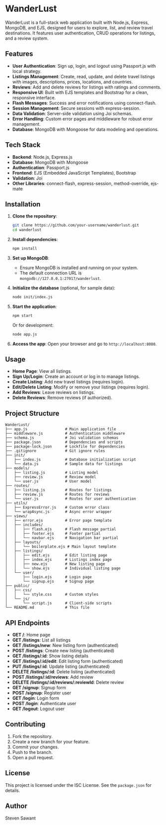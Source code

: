 # WanderLust

WanderLust is a full-stack web application built with Node.js, Express, MongoDB, and EJS, designed for users to explore, list, and review travel destinations. It features user authentication, CRUD operations for listings, and a review system.

## Features

- **User Authentication**: Sign up, login, and logout using Passport.js with local strategy.
- **Listings Management**: Create, read, update, and delete travel listings with images, descriptions, prices, locations, and countries.
- **Reviews**: Add and delete reviews for listings with ratings and comments.
- **Responsive UI**: Built with EJS templates and Bootstrap for a clean, responsive interface.
- **Flash Messages**: Success and error notifications using connect-flash.
- **Session Management**: Secure sessions with express-session.
- **Data Validation**: Server-side validation using Joi schemas.
- **Error Handling**: Custom error pages and middleware for robust error management.
- **Database**: MongoDB with Mongoose for data modeling and operations.

## Tech Stack

- **Backend**: Node.js, Express.js
- **Database**: MongoDB with Mongoose
- **Authentication**: Passport.js
- **Frontend**: EJS (Embedded JavaScript Templates), Bootstrap
- **Validation**: Joi
- **Other Libraries**: connect-flash, express-session, method-override, ejs-mate

## Installation

1. **Clone the repository**:
   ```bash
   git clone https://github.com/your-username/wanderlust.git
   cd wanderlust
   ```

2. **Install dependencies**:
   ```bash
   npm install
   ```

3. **Set up MongoDB**:
   - Ensure MongoDB is installed and running on your system.
   - The default connection URL is `mongodb://127.0.0.1:27017/wanderlust`.

4. **Initialize the database** (optional, for sample data):
   ```bash
   node init/index.js
   ```

5. **Start the application**:
   ```bash
   npm start
   ```
   Or for development:
   ```bash
   node app.js
   ```

6. **Access the app**:
   Open your browser and go to `http://localhost:8080`.

## Usage

- **Home Page**: View all listings.
- **Sign Up/Login**: Create an account or log in to manage listings.
- **Create Listing**: Add new travel listings (requires login).
- **Edit/Delete Listing**: Modify or remove your listings (requires login).
- **Add Reviews**: Leave reviews on listings.
- **Delete Reviews**: Remove reviews (if authorized).

## Project Structure

```
WanderLust/
├── app.js                 # Main application file
├── middleware.js          # Authentication middleware
├── schema.js              # Joi validation schemas
├── package.json           # Dependencies and scripts
├── package-lock.json      # Lockfile for dependencies
├── .gitignore             # Git ignore rules
├── init/
│   ├── index.js           # Database initialization script
│   └── data.js            # Sample data for listings
├── models/
│   ├── listing.js         # Listing model
│   ├── review.js          # Review model
│   └── user.js            # User model
├── routes/
│   ├── listing.js         # Routes for listings
│   ├── review.js          # Routes for reviews
│   └── user.js            # Routes for user authentication
├── utils/
│   ├── ExpressError.js    # Custom error class
│   └── wrapAsync.js       # Async error wrapper
├── views/
│   ├── error.ejs          # Error page template
│   ├── includes/
│   │   ├── flash.ejs      # Flash message partial
│   │   ├── footer.ejs     # Footer partial
│   │   └── navbar.ejs     # Navigation bar partial
│   ├── layouts/
│   │   └── boilerplate.ejs # Main layout template
│   ├── listings/
│   │   ├── edit.ejs       # Edit listing page
│   │   ├── index.ejs      # Listings index page
│   │   ├── new.ejs        # New listing page
│   │   └── show.ejs       # Individual listing page
│   └── user/
│       ├── login.ejs      # Login page
│       └── signup.ejs     # Signup page
├── public/
│   ├── css/
│   │   └── style.css      # Custom styles
│   └── js/
│       └── script.js      # Client-side scripts
└── README.md              # This file
```

## API Endpoints

- **GET /**: Home page
- **GET /listings**: List all listings
- **GET /listings/new**: New listing form (authenticated)
- **POST /listings**: Create new listing (authenticated)
- **GET /listings/:id**: Show listing details
- **GET /listings/:id/edit**: Edit listing form (authenticated)
- **PUT /listings/:id**: Update listing (authenticated)
- **DELETE /listings/:id**: Delete listing (authenticated)
- **POST /listings/:id/reviews**: Add review
- **DELETE /listings/:id/reviews/:reviewId**: Delete review
- **GET /signup**: Signup form
- **POST /signup**: Register user
- **GET /login**: Login form
- **POST /login**: Authenticate user
- **GET /logout**: Logout user

## Contributing

1. Fork the repository.
2. Create a new branch for your feature.
3. Commit your changes.
4. Push to the branch.
5. Open a pull request.

## License

This project is licensed under the ISC License. See the `package.json` for details.

## Author

Steven Sawant
